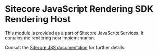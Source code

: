 # Sitecore JavaScript Rendering SDK Rendering Host

This module is provided as a part of Sitecore JavaScript Services. It contains the rendering host implementation.

Consult the [Sitecore JSS documentation](https://jss.sitecore.com) for further details.
